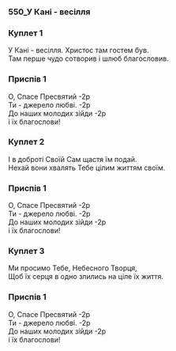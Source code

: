 ### 550_У Кані - весілля
### Куплет 1
У Кані - весілля. Христос там гостем був. <br/>Там перше чудо сотворив і шлюб благословив.
### Приспів 1
О, Спасе Пресвятий -2р<br/>Ти - джерело любві. -2р<br/>До наших молодих зійди -2р<br/>і їх благослови!
### Куплет 2
І в доброті Своїй Сам щастя їм подай. <br/>Нехай вони хвалять Тебе цілим життям своїм.
### Приспів 1
О, Спасе Пресвятий -2р<br/>Ти - джерело любві. -2р<br/>До наших молодих зійди -2р<br/>і їх благослови!
### Куплет 3
Ми просимо Тебе, Небесного Творця, <br/>Щоб їх серця в одно злились на ціле їх життя.
### Приспів 1
О, Спасе Пресвятий -2р<br/>Ти - джерело любві. -2р<br/>До наших молодих зійди -2р<br/>і їх благослови!
